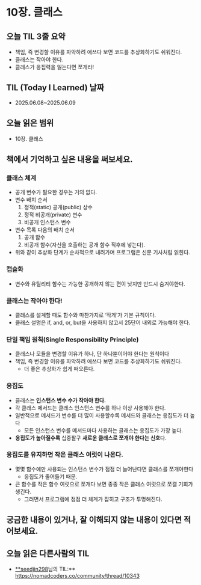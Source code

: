 # 10장. 클래스
## **오늘 TIL 3줄 요약**

- 책임, 즉 변경할 이유를 파악하려 애쓰다 보면 코드를 추상화하기도 쉬워진다.
- 클래스는 작아야 한다.
- 클래스가 응집력을 잃는다면 쪼개라!

## **TIL (Today I Learned) 날짜**

- 2025.06.08~2025.06.09

## **오늘 읽은 범위**

- 10장. 클래스

## **책에서 기억하고 싶은 내용을 써보세요.**

### 클래스 체계

- 공개 변수가 필요한 경우는 거의 없다.
- 변수 배치 순서
    1. 정적(static) 공개(public) 상수
    2. 정적 비공개(private) 변수
    3. 비공개 인스턴스 변수
- 변수 목록 다음의 배치 순서
    1. 공개 함수
    2. 비공개 함수(자신을 호출하는 공개 함수 직후에 넣는다).
- 위와 같이 추상화 단계가 순차적으로 내려가며 프로그램은 신문 기사처럼 읽힌다.

### 캡슐화

- 변수와 유틸리티 함수는 가능한 공개하지 않는 편이 낫지만 반드시 숨겨야한다.

### 클래스는 작아야 한다!

- 클래스를 설계할 때도 함수와 마찬가지로 ‘작게’가 기본 규칙이다.
- 클래스 설명은 if, and, or, but을 사용하지 않고서 25단어 내외로 가능해야 한다.

### 단일 책임 원칙(Single Responsibility Principle)

- 클래스나 모듈을 변경할 이유가 하나, 단 하나뿐이어야 한다는 원칙이다
- 책임, 즉 변경할 이유를 파악하려 애쓰다 보면 코드를 추상화하기도 쉬워진다.
    - 더 좋은 추상화가 쉽게 떠오른다.

### 응집도

- 클래스는 **인스턴스 변수 수가 작아야 한다.**
- 각 클래스 메서드는 클래스 인스턴스 변수를 하나 이상 사용해야 한다.
- 일반적으로 메서드가 변수를 더 많이 사용할수록 메서드와 클래스는 응집도가 더 높다
    - 모든 인스턴스 변수를 메서드마다 사용하는 클래스는 응집도가 가장 높다.
- **응집도가 높아질수록** 십중팔구 **새로운 클래스로 쪼개야 한다는 신호**다.

### 응집도를 유지하면 작은 클래스 여럿이 나온다.

- 몇몇 함수에만 사용되는 인스턴스 변수가 점점 더 늘어난다면 클래스를 쪼개야한다
    - 응집도가 줄어들기 때문.
- 큰 함수를 작은 함수 여럿으로 쪼개다 보면 종종 작은 클래스 여럿으로 쪼갤 기회가 생긴다.
    - 그러면서 프로그램에 점점 더 체계가 잡히고 구조가 투명해진다.

## **궁금한 내용이 있거나, 잘 이해되지 않는 내용이 있다면 적어보세요.**

## **오늘 읽은 다른사람의 TIL**

- [**seedjin298](https://nomadcoders.co/users/seedjin298)님의 TIL:** https://nomadcoders.co/community/thread/10343
